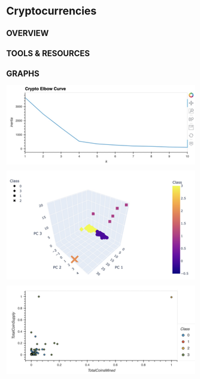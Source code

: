 # Cryptocurrencies

## OVERVIEW

## TOOLS & RESOURCES

## GRAPHS

![alt_text](https://github.com/farwaali08/Cryptocurrencies/blob/main/Resources/Elbow%20Curve.jpg)

![alt_text](https://github.com/farwaali08/Cryptocurrencies/blob/main/Resources/3D%20Plot.jpg)

![alt_text](https://github.com/farwaali08/Cryptocurrencies/blob/main/Resources/Scatter.jpg)

